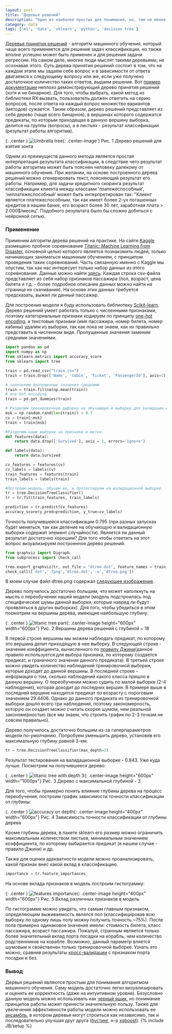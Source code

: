 ```yaml
---
layout: post
title: "Деревья решений"
description: "Один из наиболее простых для понимания, но, тем не менее, часто применяемых алгоритмов машинного обучения"
category: data 
tags: ['ml', 'data', 'sklearn', 'python', 'decision tree']
---
```


[Деревья принятия решений](https://ru.wikipedia.org/wiki/%D0%94%D0%B5%D1%80%D0%B5%D0%B2%D0%BE_%D0%BF%D1%80%D0%B8%D0%BD%D1%8F%D1%82%D0%B8%D1%8F_%D1%80%D0%B5%D1%88%D0%B5%D0%BD%D0%B8%D0%B9) - алгоритм машинного обучения, который чаще всего применяется для решения задач классификации, но также вполне успешно может быть применен и для решения задачи регрессии. На самом деле, многие люди мыслят такими деревьями, не осознавая этого. Суть дерева принятия решений состоит в том, что на каждом этапе мы задаем себе вопрос и в зависимости от ответа двигаемся к следующему вопросу или же, если уже получено достаточное количество таких ответов, выдаем решение. Вот [пример документации](http://xgrommx.github.io/rx-book/content/which_operator_do_i_use/creation_operators.html) неплохо демонстрирующий дерево принятия решений (хотя и не бинарное). Для того, чтобы выбрать, какой метод из библиотеки RX вызвать, пользователь должен ответить на серию вопросов, после ответа на каждый вопрос множество вариантов (методов) сужается. Таким обрaзом, дерево решений представляет из себя дерево (чаще всего бинарное), в вершинах которого содержатся предикаты, по которым приходящая в данную вершину выборка, делится на группы (вопросы), а в листьях - результат классификации (результат работы алгоритма).

{: .center }
![Umbrella tree](/images/umbrella.png){: .center-image }
Рис. 1 Дерево решений для взятия зонта

Одним из преимуществ данного метода является простая интерпретация результата классификации, в следствие чего результат работы алгоритма может быть пояснен человеку далекому от машинного обучения. При желании, на основе построенного дерева решений можно сгенерировать текст, поясняющий результат его работы. Например, для задачи кредитного скоринга результат классификации клиента между классами 'платежеспособный', 'неплатежеспособный' может быть интерпретирован так: "Клиент является платежеспособным, так как имеет более 2-ух погашенных кредитов в нашем банке, его возраст более 30 лет, заработная плата > 2.000$/месяц". Подобного результата было бы сложно добиться с нейронной сетью.

### Применение

Применим алгоритм дерева решений на практике. На сайте [Kaggle](https://kaggle.com) размещено пробное соревнование [Titanic: Machine Learning from Disaster](https://www.kaggle.com/c/titanic), основной целью которого является познакомить людей, только начинающих заниматься машинным обучением, с принципом проведения таких соревнований. Часть связанную именно с Kaggle мы опустим, так как нас интересует только набор данных из этого соревнования. Данные можно найти [здесь](https://www.kaggle.com/c/titanic/data). Каждая строка csv-файла представляет из себя набор признаков пассажира (пол, возраст, цена билета и т.д. - более подробное описание данных можно найти на странице их скачивания). На основе этих данных требуется предсказать, выжил ли данный пассажир.

Для построения модели я буду использовать библиотеку [Scikit-learn](http://scikit-learn.org/stable/). Дерево решений умеет работать только с численными признаками, поэтому категориальные признаки кодируем по принципу [one-hot encoding](https://ru.wikipedia.org/wiki/%D0%A3%D0%BD%D0%B8%D1%82%D0%B0%D1%80%D0%BD%D1%8B%D0%B9_%D0%BA%D0%BE%D0%B4), а текстовые признаки (имя пассажира, номер билета, номер кабины) удалим из выборки, так как пока не знаем, как их правильно представить в численном виде. Пропущенные значения заменим средними значениями.

```python
import pandas as pd
import numpy as np
from sklearn.metrics import accuracy_score
from sklearn import tree

train = pd.read_csv("train.csv")
train = train.drop(['Name', 'Cabin', 'Ticket', 'PassengerId'], axis=1)

# заполняем пропущенные значения средними
train = train.fillna(np.mean(train))
# one-hot encoding
train = pd.get_dummies(train)

# Разделим тренировочную выборку на обучаюшую и выборку для валидации в отношении 70/30.
msk = np.random.rand(len(train)) < 0.7 
cv = train[~msk] 
train = train[msk]

#Разделим наши выборки на признаки и метки.
def features(data):
    return data.drop(['Survived'], axis = 1, errors='ignore')

def labels(data):
    return data.Survived

cv_features = features(cv) 
cv_labels = labels(cv)
train_features = features(train) 
train_labels = labels(train)

#Построим модель, обучим ее, и протестируем на валидационной выборке.
tr = tree.DecisionTreeClassifier()
tr = tr.fit(train_features, train_labels)

prediction = tr.predict(cv_features)
accuracy_score(y_pred=prediction, y_true=cv_labels)
```

Точность получившейся классификации 0.795 (при разных запусках будет меняться, так как деление на обучающую и валидационную выборки содержит элемент случайности). Является ли данный результат достаточно хорошим? Для того чтобы ответить на этот вопрос визуализируем построенное дерево решений.

```python
from graphviz import Digraph
from subprocess import check_call

tree.export_graphviz(tr, out_file = "dtree.dot", feature_names = train_features.columns)
check_call(['dot','-Tpng','dtree.dot','-o','dtree.png'])
```

В моем случае файл dtree.png содержал [следующее изображение](/images/titanic_tree_1.png).

Дерево получилось достаточно большим, что может натолкнуть на мысль о переобучении нашей модели (модель подстроилась под специфические шумы данной выборки, которые навряд ли будут проявляться в других выборках). Для того, чтобы убедиться в этом посмотрим на вершины дерева, имеющие наибольшую глубину:

{: .center }
![titanic tree part](/images/tree_part.png){: .center-image height="600px" width="600px"}
Рис. 2 Вершины дерева решений с глубиной ~ 18

В первой строке вершины мы можем наблюдать предикат, по которому это вершина делит приходящую в нее выборку. В следующей строке - значение коеффициента, вычисленного по [правилу Джини](https://en.wikipedia.org/wiki/Decision_tree_learning#Gini_impurity)(данное правило используется для выбора признака, по которому создается предикат, и граничного значения данного предиката). В третьей строке можно увидеть количество наблюдений тренировочной выборки, которые доходят до данной вершины. В последней строке - информация о том, сколько наблюдений какого класса пришло в данную вершину. О переобучении можно судить по малой выборке (2-4 наблюдения), которая доходит до последних вершин. В примере выше в последней вершине находится предикат по возрасту с пороговым значением 29.4406. Однако до данного предиката из тренировочной выборки дошло всего три наблюдения, поэтому закономерность, которую он создает можно считать скорее шумом, чем реальной закономерностью (все мы знаем, что строить график по 2-3 точкам не совсем правильно).

Дерево получилось достаточно большим из-за гиперпараметров модели по-умолчанию. Попробуем уменьшить дерево, установив его максимальную глубину равной 3-ем.

```python
tr = tree.DecisionTreeClassifier(max_depth=3)
```

Результат тестирования на валидационной выборке - 0.843. Уже куда лучше. Посмотрим на получившееся дерево:

{: .center }
![titanic tree with depth 3](/images/tree_3.png){: .center-image height="600px" width="1000px"}
Рис. 3 Дерево с максимальной глубиной - 3

Для того, чтобы примерно понять влияние глубины дерева на процесс переобучения, построим график зависимости точности классификации от глубины:

{: .center }
![accuracy on depth](/images/depth_accuracy.png){: .center-image height="400px" width="600px"}
Рис. 4 Зависимость точности классификации от глубины дерева

Кроме глубины дерева, в пакете sklearn его размер можно ограничить максимальным количеством листьев, минимальным значением коэффициента, по которому выбирается предикат (в нашем случае - правило Джини) и др.

Также для оценки адекватности модели можно проанализировать, какой признак внес какой вклад в классификацию. 

```python
importance = tr.feature_importances_
```

На основе вклада признаков в модель построим гистограмму:

{: .center }
![features importance](/images/tree_importance.png){: .center-image height="400px" width="600px"}
Рис. 5 Вклад различных признаков в модель

По гистограмме можно увидеть, что самым главным признаком, определяющим выживаемость являлся пол (классифицировав всю выборку по одному лишь полу можну получить точность ~75%). После пола примерно одинаковое значение имели: стоимость билета, класс пассажира, возраст пассажира. Пожалуй, странным является только более значительный вклад порта посадки на корабль, чем количество родственников на корабле. Возможно, данный параметр вляется шумовым и свойственен только тренировочной выборке. Узнать это можно, сравнив результаты [кросс-валидации](http://www.machinelearning.ru/wiki/index.php?title=%D0%9A%D1%80%D0%BE%D1%81%D1%81-%D0%B2%D0%B0%D0%BB%D0%B8%D0%B4%D0%B0%D1%86%D0%B8%D1%8F) с признаком порта посадки и без.

### Вывод

Дервья решений являются простым для понимания алгоритмом машинного обучения. Саму модель достаточно легко визуализировать и оценить ее корректность (даже на интуитивном уровне). Безусловно данную модель можно использовать как [черный ящик](https://ru.wikipedia.org/wiki/%D0%A7%D1%91%D1%80%D0%BD%D1%8B%D0%B9_%D1%8F%D1%89%D0%B8%D0%BA), но понимание принципов работы может принести значительную пользу. Также для увелечения эффективности работы модели можно использовать ее [ансамбль](https://ru.wikipedia.org/wiki/Random_forest), в котором деревья могут строиться как независимо, так и последовательно улучшая друг друга ([бустинг](http://www.machinelearning.ru/wiki/index.php?title=%D0%91%D1%83%D1%81%D1%82%D0%B8%D0%BD%D0%B3), н-р [xgboost](http://xgboost.readthedocs.io/en/latest/)).
{% include JB/setup %}
